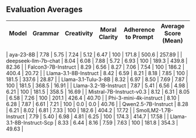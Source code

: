 ## Evaluation Averages

| Model | Grammar | Creativity | Moral Clarity | Adherence to Prompt | Average Score (Mean) | Count | Avg Input Tokens | Avg Output Tokens | Avg Inference Time (s) |
|-------|---------|------------|---------------|---------------------|----------------------|-------|------------------|-------------------|------------------------|

| aya-23-8B | 7.78 | 5.75 | 7.24 | 5.12 | 6.47 | 100 | 171.8 | 500.6 | 257.89 |
| deepseek-llm-7b-chat | 8.04 | 6.08 | 7.88 | 5.72 | 6.93 | 100 | 189.3 | 439.8 | 82.36 |
| Falcon3-7B-Instruct | 8.29 | 6.56 | 8.27 | 7.06 | 7.54 | 100 | 186.2 | 400.4 | 20.72 |
| Llama-3.1-8B-Instruct | 8.42 | 6.59 | 8.21 | 8.18 | 7.85 | 100 | 181.5 | 337.6 | 28.87 |
| Llama-3.1-Tulu-3-8B | 8.32 | 6.97 | 8.50 | 7.69 | 7.87 | 100 | 181.5 | 368.5 | 16.91 |
| Llama-3.2-1B-Instruct | 7.87 | 5.41 | 6.56 | 4.98 | 6.21 | 100 | 181.5 | 358.5 | 16.69 |
| Mistral-7B-Instruct-v0.3 | 8.12 | 6.31 | 8.05 | 6.58 | 7.26 | 100 | 201.1 | 426.4 | 40.70 |
| Phi-3-mini-4k-instruct  | 8.10 | 6.28 | 7.87 | 6.61 | 7.21 | 100 | 0.0 | 0.0 | 40.76 |
| Qwen2.5-7B-Instruct | 8.28 | 6.21 | 8.02 | 6.81 | 7.33 | 100 | 182.6 | 404.2 | 17.72 |
| SmolLM2-1.7B-Instruct | 7.79 | 5.40 | 6.98 | 4.81 | 6.25 | 100 | 174.3 | 414.7 | 17.58 |
| Llama-3.1-8B-Instruct-Scp | 8.33 | 6.44 | 8.16 | 7.59 | 7.63 | 100 | 181.8 | 354.3 | 49.63 |